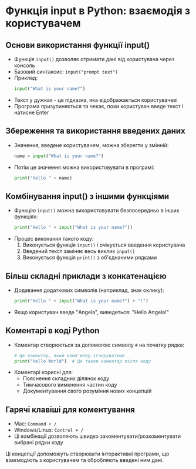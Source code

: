 # Функція input в Python: взаємодія з користувачем

## Основи використання функції input()
- Функція `input()` дозволяє отримати дані від користувача через консоль
- Базовий синтаксис: `input("prompt text")`
- Приклад:
  ```python
  input("What is your name?")
  ```
- Текст у дужках - це підказка, яка відображається користувачеві
- Програма призупиняється та чекає, поки користувач введе текст і натисне Enter

## Збереження та використання введених даних
- Значення, введене користувачем, можна зберегти у змінній:
  ```python
  name = input("What is your name?")
  ```
- Потім це значення можна використовувати в програмі:
  ```python
  print("Hello " + name)
  ```

## Комбінування input() з іншими функціями
- Функцію `input()` можна використовувати безпосередньо в інших функціях:
  ```python
  print("Hello " + input("What is your name?"))
  ```
- Процес виконання такого коду:
  1. Виконується функція `input()` і очікується введення користувача
  2. Введений текст заміняє весь виклик `input()`
  3. Виконується функція `print()` з об'єднаними рядками

## Більш складні приклади з конкатенацією
- Додавання додаткових символів (наприклад, знак оклику):
  ```python
  print("Hello " + input("What is your name?") + "!")
  ```
- Якщо користувач введе "Angela", виведеться: "Hello Angela!"

## Коментарі в коді Python
- Коментар створюється за допомогою символу `#` на початку рядка:
  ```python
  # Це коментар, який комп'ютер ігноруватиме
  print("Hello World")  # Це також коментар після коду
  ```
- Коментарі корисні для:
  - Пояснення складних ділянок коду
  - Тимчасового вимкнення частин коду
  - Документування свого розуміння нових концепцій

## Гарячі клавіші для коментування
- Mac: `Command + /`
- Windows/Linux: `Control + /`
- Ці комбінації дозволяють швидко закоментувати/розкоментувати вибрані рядки коду

Ці концепції допоможуть створювати інтерактивні програми, що взаємодіють з користувачем та обробляють введені ним дані.